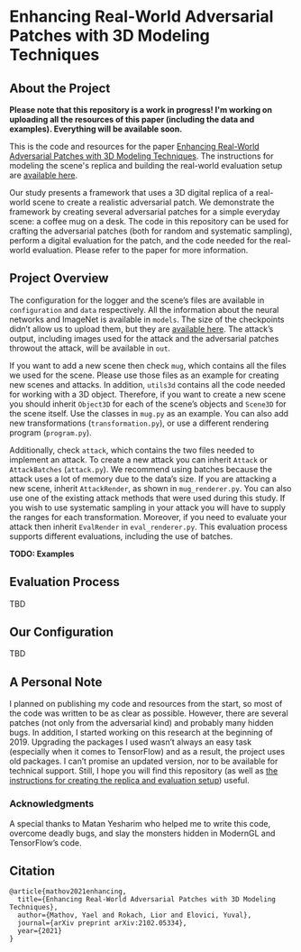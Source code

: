 # Enhancing Real-World Adversarial Patches with 3D Modeling Techniques

## About the Project
**Please note that this repository is a work in progress! I'm working on uploading all the resources of this paper (including the data and examples). Everything will be available soon.**

This is the code and resources for the paper [Enhancing Real-World Adversarial Patches with 3D Modeling Techniques](https://arxiv.org/abs/2102.05334). The instructions for modeling the scene's replica and building the real-world evaluation setup are [available here](https://www.instructables.com/Evaluation-Setup-for-Real-World-Adversarial-Patche/). 

Our study presents a framework that uses a 3D digital replica of a real-world scene to create a realistic adversarial patch. We demonstrate the framework by creating several adversarial patches for a simple everyday scene: a coffee mug on a desk. The code in this repository can be used for crafting the adversarial patches (both for random and systematic sampling), perform a digital evaluation for the patch, and the code needed for the real-world evaluation. Please refer to the paper for more information.

## Project Overview
The configuration for the logger and the scene’s files are available in `configuration` and `data` respectively. All the information about the neural networks and ImageNet is available in `models`. The size of the checkpoints didn’t allow us to upload them, but they are [available here](TODO). The attack’s output, including images used for the attack and the adversarial patches throwout the attack, will be available in `out`. 

If you want to add a new scene then check `mug`, which contains all the files we used for the scene. Please use those files as an example for creating new scenes and attacks. In addition, `utils3d` contains all the code needed for working with a 3D object. Therefore, if you want to create a new scene you should inherit `Object3D` for each of the scene’s objects and `Scene3D` for the scene itself. Use the classes in `mug.py` as an example. You can also add new transformations (`transformation.py`), or use a different rendering program (`program.py`).

Additionally, check `attack`, which contains the two files needed to implement an attack. To create a new attack you can inherit `Attack` or `AttackBatches` (`attack.py`). We recommend using batches because the attack uses a lot of memory due to the data’s size. If you are attacking a new scene, inherit `AttackRender`, as shown in `mug_renderer.py`. You can also use one of the existing attack methods that were used during this study. If you wish to use systematic sampling in your attack you will have to supply the ranges for each transformation. Moreover, if you need to evaluate your attack then inherit `EvalRender` in `eval_renderer.py`. This evaluation process supports different evaluations, including the use of batches.

**TODO: Examples**

## Evaluation Process
TBD

## Our Configuration
TBD

## A Personal Note
I planned on publishing my code and resources from the start, so most of the code was written to be as clear as possible. However, there are several patches (not only from the adversarial kind) and probably many hidden bugs. In addition, I started working on this research at the beginning of 2019. Upgrading the packages I used wasn’t always an easy task (especially when it comes to TensorFlow) and as a result, the project uses old packages. I can’t promise an updated version, nor to be available for technical support. Still, I hope you will find this repository (as well as [the instructions for creating the replica and evaluation setup](https://www.instructables.com/Evaluation-Setup-for-Real-World-Adversarial-Patche/)) useful. 

### Acknowledgments
A special thanks to Matan Yesharim who helped me to write this code, overcome deadly bugs, and slay the monsters hidden in ModernGL and TensorFlow’s code. 


## Citation
```
@article{mathov2021enhancing,
  title={Enhancing Real-World Adversarial Patches with 3D Modeling Techniques},
  author={Mathov, Yael and Rokach, Lior and Elovici, Yuval},
  journal={arXiv preprint arXiv:2102.05334},
  year={2021}
}
```
